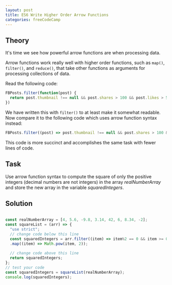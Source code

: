 ```yaml
---
layout: post
title: ES6 Write Higher Order Arrow Functions
categories: freeCodeCamp
---
```


## Theory
It's time we see how powerful arrow functions are when processing data.

Arrow functions work really well with higher order functions, such as <code>map()</code>, <code>filter()</code>, and <code>reduce()</code>, that take other functions as arguments for processing collections of data.

Read the following code:
```js
FBPosts.filter(function(post) {
  return post.thumbnail !== null && post.shares > 100 && post.likes > 500;
})
```
We have written this with <code>filter()</code> to at least make it somewhat readable. Now compare it to the following code which uses arrow function syntax instead:
```js
FBPosts.filter((post) => post.thumbnail !== null && post.shares > 100 && post.likes > 500)
```
This code is more succinct and accomplishes the same task with fewer lines of code.

## Task
Use arrow function syntax to compute the square of only the positive integers (decimal numbers are not integers) in the array *realNumberArray* and store the new array in the variable *squaredIntegers*.



## Solution
```javascript

const realNumberArray = [4, 5.6, -9.8, 3.14, 42, 6, 8.34, -2];
const squareList = (arr) => {
  "use strict";
  // change code below this line
  const squaredIntegers = arr.filter((item) => item%2 == 0 && item >= 0)
  .map((item) => Math.pow(item, 2));
  
  // change code above this line
  return squaredIntegers;
};
// test your code
const squaredIntegers = squareList(realNumberArray);
console.log(squaredIntegers);

```
